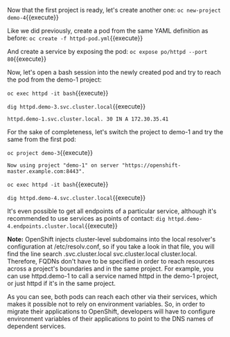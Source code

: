 

Now that the first project is ready, let's create another one:
`oc new-project demo-4`{{execute}}

Like we did previously, create a pod from the same YAML definition as before:
`oc create -f httpd-pod.yml`{{execute}}

And create a service by exposing the pod:
`oc expose po/httpd --port 80`{{execute}}


Now, let's open a bash session into the newly created pod and try to reach the pod from the demo-1 project:


`oc exec httpd -it bash`{{execute}}

`dig httpd.demo-3.svc.cluster.local`{{execute}}

```
httpd.demo-1.svc.cluster.local. 30 IN A 172.30.35.41
```

For the sake of completeness, let's switch the project to demo-1 and try the same from the first pod:


`oc project demo-3`{{execute}}

```
Now using project "demo-1" on server "https://openshift-master.example.com:8443".
```

`oc exec httpd -it bash`{{execute}}

`dig httpd.demo-4.svc.cluster.local`{{execute}}


It's even possible to get all endpoints of a particular service, although it's recommended to use services as points of contact:
`dig httpd.demo-4.endpoints.cluster.local`{{execute}}


**Note:**
OpenShift injects cluster-level subdomains into the local resolver's configuration at /etc/resolv.conf, so if you take a look in that file, you will find the line search <project>.svc.cluster.local svc.cluster.local cluster.local. Therefore, FQDNs don't have to be specified in order to reach resources across a project's boundaries and in the same project. For example, you can use httpd.demo-1 to call a service named httpd in the demo-1 project, or just httpd if it's in the same project.

As you can see, both pods can reach each other via their services, which makes it possible not to rely on environment variables. So, in order to migrate their applications to OpenShift, developers will have to configure environment variables of their applications to point to the DNS names of dependent services. 
